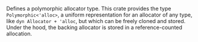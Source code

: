 Defines a polymorphic allocator type. This crate provides the type `Polymorphic<'alloc>`, a uniform representation
for an allocator of any type, like `dyn Allocator + 'alloc`, but which can be freely cloned and stored. Under the hood,
the backing allocator is stored in a reference-counted allocation.